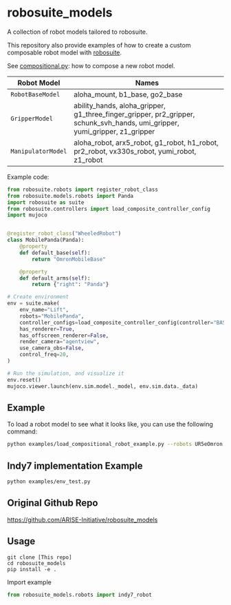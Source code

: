 # robosuite_models

A collection of robot models tailored to robosuite. 

This repository also provide examples of how to create a custom composable robot model with [robosuite](https://github.com/ARISE-Initiative/robosuite).

See [compositional.py](robosuite_models/robots/compositional.py): how to compose a new robot model.

| Robot Model | Names |
| --- | --- |
| `RobotBaseModel` | aloha_mount, b1_base, go2_base |
| `GripperModel` | ability_hands, aloha_gripper, g1_three_finger_gripper, pr2_gripper, schunk_svh_hands, umi_gripper, yumi_gripper, z1_gripper |
| `ManipulatorModel` | aloha_robot, arx5_robot, g1_robot, h1_robot, pr2_robot, vx330s_robot, yumi_robot, z1_robot |

Example code:

```py
from robosuite.robots import register_robot_class
from robosuite.models.robots import Panda
import robosuite as suite
from robosuite.controllers import load_composite_controller_config
import mujoco


@register_robot_class("WheeledRobot")
class MobilePanda(Panda):
    @property
    def default_base(self):
        return "OmronMobileBase"

    @property
    def default_arms(self):
        return {"right": "Panda"}

# Create environment
env = suite.make(
    env_name="Lift",
    robots="MobilePanda",
    controller_configs=load_composite_controller_config(controller="BASIC"),
    has_renderer=True,
    has_offscreen_renderer=False,
    render_camera="agentview",
    use_camera_obs=False,
    control_freq=20,
)

# Run the simulation, and visualize it
env.reset()
mujoco.viewer.launch(env.sim.model._model, env.sim.data._data)
```

## Example

To load a robot model to see what it looks like, you can use the following command:
```sh
python examples/load_compositional_robot_example.py --robots UR5eOmron  --controller BASIC
```

## Indy7 implementation Example

```sh
python examples/env_test.py
```

## Original Github Repo
https://github.com/ARISE-Initiative/robosuite_models

## Usage
```
git clone [This repo]
cd robosuite_models 
pip install -e .
```

Import example 
```py
from robosuite_models.robots import indy7_robot
```